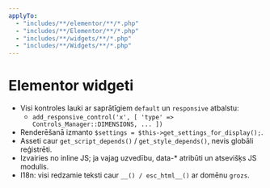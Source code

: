 ```yaml
---
applyTo:
  - "includes/**/elementor/**/*.php"
  - "includes/**/Elementor/**/*.php"
  - "includes/**/widgets/**/*.php"
  - "includes/**/Widgets/**/*.php"
---
```


# Elementor widgeti
- Visi kontroles lauki ar saprātīgiem `default` un `responsive` atbalstu:
  - `add_responsive_control('x', [ 'type' => Controls_Manager::DIMENSIONS, ... ])`
- Renderēšanā izmanto `$settings = $this->get_settings_for_display();`.
- Asseti caur `get_script_depends()` / `get_style_depends()`, nevis globāli reģistrēti.
- Izvairies no inline JS; ja vajag uzvedību, data-* atribūti un atsevišķs JS modulis.
- I18n: visi redzamie teksti caur `__() / esc_html__()` ar domēnu `grozs`.